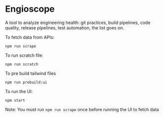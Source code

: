 # Engioscope
A tool to analyze engineering health: git practices, build pipelines, code quality, release pipelines, test automation, the list goes on.

To fetch data from APIs:
```
npm run scrape
```

To run scratch file:
```
npm run scratch
```

To pre build tailwind files
```
npm run prebuild:ui
```

To run the UI:
```
npm start
```
Note: You must run `npm run scrape` once before running the UI to fetch data
